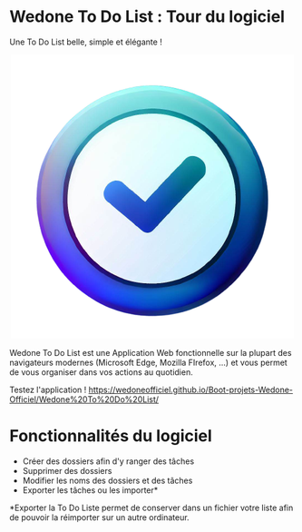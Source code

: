 # Wedone To Do List : Tour du logiciel
Une To Do List belle, simple et élégante !
<p align="center">
  <img src="https://github.com/WedoneOfficiel/Wedone-To-Do-List/blob/main/icon.png" />
</p>

Wedone To Do List est une Application Web fonctionnelle sur la plupart des navigateurs modernes (Microsoft Edge, Mozilla FIrefox, ...) et vous permet de vous organiser dans vos actions au quotidien.

Testez l'application ! https://wedoneofficiel.github.io/Boot-projets-Wedone-Officiel/Wedone%20To%20Do%20List/
 
# Fonctionnalités du logiciel
- Créer des dossiers afin d'y ranger des tâches
- Supprimer des dossiers
- Modifier les noms des dossiers et des tâches
- Exporter les tâches ou les importer*

*Exporter la To Do Liste permet de conserver dans un fichier votre liste afin de pouvoir la réimporter sur un autre ordinateur.
